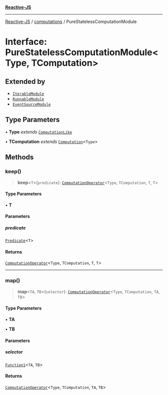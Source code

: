 [**Reactive-JS**](../../README.md)

***

[Reactive-JS](../../README.md) / [computations](../README.md) / PureStatelessComputationModule

# Interface: PureStatelessComputationModule\<Type, TComputation\>

## Extended by

- [`IterableModule`](../Iterable/interfaces/IterableModule.md)
- [`RunnableModule`](../Runnable/interfaces/RunnableModule.md)
- [`EventSourceModule`](../../events/EventSource/interfaces/EventSourceModule.md)

## Type Parameters

• **Type** *extends* [`ComputationLike`](ComputationLike.md)

• **TComputation** *extends* [`Computation`](Computation.md)\<`Type`\>

## Methods

### keep()

> **keep**\<`T`\>(`predicate`): [`ComputationOperator`](../type-aliases/ComputationOperator.md)\<`Type`, `TComputation`, `T`, `T`\>

#### Type Parameters

• **T**

#### Parameters

##### predicate

[`Predicate`](../../functions/type-aliases/Predicate.md)\<`T`\>

#### Returns

[`ComputationOperator`](../type-aliases/ComputationOperator.md)\<`Type`, `TComputation`, `T`, `T`\>

***

### map()

> **map**\<`TA`, `TB`\>(`selector`): [`ComputationOperator`](../type-aliases/ComputationOperator.md)\<`Type`, `TComputation`, `TA`, `TB`\>

#### Type Parameters

• **TA**

• **TB**

#### Parameters

##### selector

[`Function1`](../../functions/type-aliases/Function1.md)\<`TA`, `TB`\>

#### Returns

[`ComputationOperator`](../type-aliases/ComputationOperator.md)\<`Type`, `TComputation`, `TA`, `TB`\>

